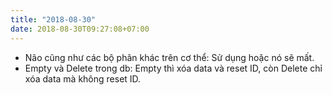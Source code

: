 ```yaml
---
title: "2018-08-30"
date: 2018-08-30T09:27:08+07:00
---
```


* Não cũng như các bộ phân khác trên cơ thể: Sử dụng hoặc nó sẽ mất.
* Empty và Delete trong db: Empty thì xóa data và reset ID, còn Delete chỉ xóa data mà không reset ID.
